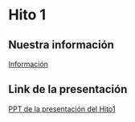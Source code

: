# Hito 1

## Nuestra información
[Información](Documentacion/Informacion.md)
## Link de la presentación
[ PPT de la presentación del Hito1](https://www.canva.com/design/DAGzYR5STK8/L2WF1pRY6VzFvnBBq9-uJA/edit?utm_content=DAGzYR5STK8&utm_campaign=designshare&utm_medium=link2&utm_source=sharebutton)
